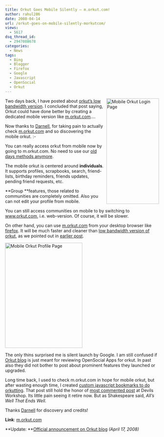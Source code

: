 ```yaml
---
title: Orkut Goes Mobile Silently – m.orkut.com!
author: rahul286
date: 2008-04-14
url: /orkut-goes-on-mobile-silently-morkutcom/
views:
  - 5617
dsq_thread_id:
  - 2947088678
categories:
  - News
tags:
  - Bing
  - Blogger
  - Firefox
  - Google
  - Javascript
  - OpenSocial
  - Orkut
---
```

[<img class="wp-image-51655" style="border-top-width: 0px;border-left-width: 0px;border-bottom-width: 0px;margin: 0px 0px 0px 5px;border-right-width: 0px" height="345" alt="Mobile Orkut Login Page" src="http://cdn.devilsworkshop.org/files/2008/04/image-thumb15.png" width="172" align="right" border="0" />][1] Two days back, I have posted about [orkut&#8217;s low bandwidth version][2]. I concluded that post saying, Orkut could have done better by creating a dedicated mobile version like <a href="http://m.orkut.com/" onclick="_gaq.push(['_trackEvent', 'outbound-article', 'http://m.orkut.com/', 'm.orkut.com']);" >m.orkut.com</a>&#8230;.

Now thanks to <a href="http://www.insideorkut.com/2008/04/google-quietly-launches-orkut-for.html" onclick="_gaq.push(['_trackEvent', 'outbound-article', 'http://www.insideorkut.com/2008/04/google-quietly-launches-orkut-for.html', 'Darnell']);" >Darnell</a>, for taking pain to actually check <a href="http://m.orkut.com/" onclick="_gaq.push(['_trackEvent', 'outbound-article', 'http://m.orkut.com/', 'm.orkut.com']);" >m.orkut.com</a> and so discovering the mobile orkut. <img src="http://devilsworkshop.org/wp-includes/images/smilies/simple-smile.png" alt=":-)" class="wp-smiley" style="height: 1em; max-height: 1em;" />

You can really access orkut from mobile now by going to m.orkut.com. No need to use our [old days methods anymore][3].

The mobile orkut is centered around **individuals**. It supports profiles, scrapbooks, search, friend-lists, birthday reminders, friends updates, pending friend requests, etc.

**Group **features, those related to communities are completely omitted. Also you can not edit your profile from mobile.

You can still access communities on mobile to by switching to <a href="http://www.orkut.com" onclick="_gaq.push(['_trackEvent', 'outbound-article', 'http://www.orkut.com', 'www.orkut.com']);" >www.orkut.com</a>, i.e. web-version. Of course, it will be slower.

On other hand, you can use <a href="http://m.orkut.com/" onclick="_gaq.push(['_trackEvent', 'outbound-article', 'http://m.orkut.com/', 'm.orkut.com']);" >m.orkut.com</a> from your desktop browser like <a href="http://www.spreadfirefox.com/node&id=199011&t=1" onclick="_gaq.push(['_trackEvent', 'outbound-article', 'http://www.spreadfirefox.com/node&id=199011&t=1', 'firefox']);" >firefox</a>. It will be much faster and cleaner than [low bandwidth version of orkut][2], as we pointed out in [earlier post][2].

[<img style="border-top-width: 0px;border-left-width: 0px;border-bottom-width: 0px;border-right-width: 0px" height="344" alt="Mobile Orkut Profile Page" src="http://cdn.devilsworkshop.org/files/2008/04/image-thumb17.png" width="253" border="0" />][4]

The only thins surprised me is silent launch by Google. I am still confused if <a href="http://en.blog.orkut.com/" onclick="_gaq.push(['_trackEvent', 'outbound-article', 'http://en.blog.orkut.com/', 'Orkut blog']);" >Orkut blog</a> is just meant for reviewing OpenSocial Apps for orkut. In past also they did not bother to post about prominent features they launched or upgraded.

Long time back, I used to check m.orkut.com in hope for mobile orkut, but after wasting enough time, I created [custom javascript bookmarks to do orkutting][3]. That post still hold the honor of [most commented post][5] at Devils Workshop. Its little pain seeing it retire now. But as Shakespeare said, *All&#8217;s Well That Ends Well.*

Thanks <a href="http://www.insideorkut.com/2008/04/google-quietly-launches-orkut-for.html" onclick="_gaq.push(['_trackEvent', 'outbound-article', 'http://www.insideorkut.com/2008/04/google-quietly-launches-orkut-for.html', 'Darnell']);" >Darnell</a> for discovery and credits!

**Link**: <a href="http://m.orkut.com/" onclick="_gaq.push(['_trackEvent', 'outbound-article', 'http://m.orkut.com/', 'm.orkut.com']);" >m.orkut.com</a>

**Update: **<a href="http://en.blog.orkut.com/2008/04/now-available-orkut-on-your-mobile.html" onclick="_gaq.push(['_trackEvent', 'outbound-article', 'http://en.blog.orkut.com/2008/04/now-available-orkut-on-your-mobile.html', 'Official announcement on Orkut blog']);" >Official announcement on Orkut blog</a> *(April 17, 2008)*

 [1]: http://cdn.devilsworkshop.org/files/2008/04/image18.png
 [2]: http://devilsworkshop.org/2008/04/12/orkut-low-bandwidth-version-good-for-dial-up-and-slow-gprs-users/
 [3]: http://devilsworkshop.org/2006/11/11/using-orkut-from-mobile-devices/
 [4]: http://cdn.devilsworkshop.org/files/2008/04/image20.png
 [5]: http://devilsworkshop.org/top/#TOP-COMMENTED

